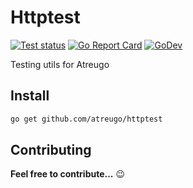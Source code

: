 # Httptest

[![Test status](https://github.com/atreugo/httptest/actions/workflows/test.yml/badge.svg?branch=master)](https://github.com/atreugo/httptest/actions)
[![Go Report Card](https://goreportcard.com/badge/github.com/atreugo/httptest)](https://goreportcard.com/report/github.com/atreugo/httptest)
[![GoDev](https://img.shields.io/badge/go.dev-reference-007d9c?logo=go&logoColor=white)](https://pkg.go.dev/github.com/atreugo/httptest)

Testing utils for Atreugo

## Install

```bash
go get github.com/atreugo/httptest
```

## Contributing

**Feel free to contribute...** :wink:
